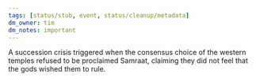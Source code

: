 ```yaml
---
tags: [status/stub, event, status/cleanup/metadata]
dm_owner: tim
dm_notes: important
---
```


A succession crisis triggered when the consensus choice of the western temples refused to be proclaimed Samraat, claiming they did not feel that the gods wished them to rule. 